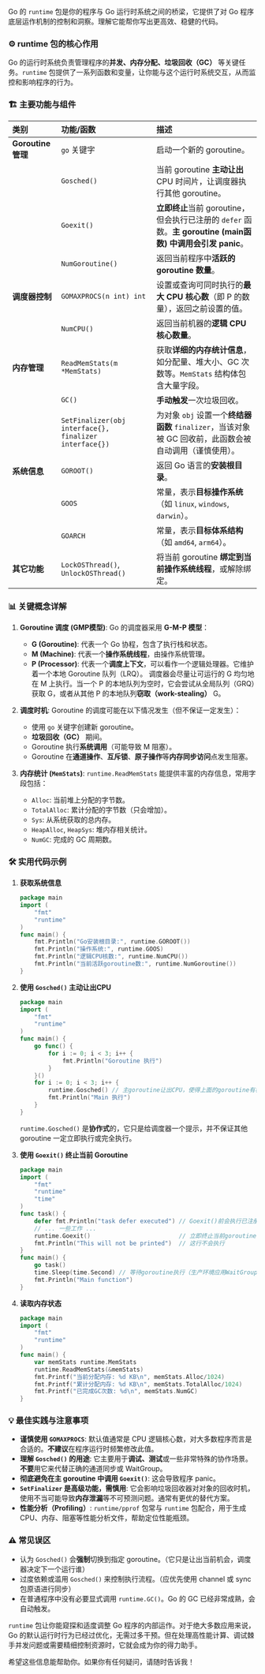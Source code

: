 Go 的 `runtime` 包是你的程序与 Go 运行时系统之间的桥梁，它提供了对 Go 程序底层运作机制的控制和洞察。理解它能帮你写出更高效、稳健的代码。

### ⚙️ runtime 包的核心作用

Go 的运行时系统负责管理程序的**并发、内存分配、垃圾回收（GC）** 等关键任务。`runtime` 包提供了一系列函数和变量，让你能与这个运行时系统交互，从而监控和影响程序的行为。

### 🏗️ 主要功能与组件

| 类别           | 功能/函数                                                                                          | 描述                                                                                             |
| :------------- | :------------------------------------------------------------------------------------------------- | :----------------------------------------------------------------------------------------------- |
| **Goroutine 管理** | `go` 关键字                                                                                         | 启动一个新的 goroutine。                                                                 |
|                | `Gosched()`                                                                                        | 当前 goroutine **主动让出** CPU 时间片，让调度器执行其他 goroutine。                     |
|                | `Goexit()`                                                                                         | **立即终止**当前 goroutine，但会执行已注册的 `defer` 函数。**主 goroutine (main函数) 中调用会引发 panic**。 |
|                | `NumGoroutine()`                                                                                   | 返回当前程序中**活跃的 goroutine 数量**。                                                |
| **调度器控制**   | `GOMAXPROCS(n int) int`                                                                            | 设置或查询可同时执行的**最大 CPU 核心数**（即 P 的数量），返回之前设置的值。                 |
|                | `NumCPU()`                                                                                         | 返回当前机器的**逻辑 CPU 核心数量**。                                          |
| **内存管理**   | `ReadMemStats(m *MemStats)`                                                                        | 获取**详细的内存统计信息**，如分配量、堆大小、GC 次数等。`MemStats` 结构体包含大量字段。                |
|                | `GC()`                                                                                             | **手动触发**一次垃圾回收。                                                                       |
|                | `SetFinalizer(obj interface{}, finalizer interface{})`                                             | 为对象 `obj` 设置一个**终结器函数** `finalizer`，当该对象被 GC 回收前，此函数会被自动调用（谨慎使用）。   |
| **系统信息**   | `GOROOT()`                                                                                         | 返回 Go 语言的**安装根目录**。                                                                   |
|                | `GOOS`                                                                                             | 常量，表示**目标操作系统**（如 `linux`, `windows`, `darwin`）。                                  |
|                | `GOARCH`                                                                                           | 常量，表示**目标体系结构**（如 `amd64`, `arm64`）。                                           |
| **其它功能**   | `LockOSThread()`, `UnlockOSThread()`                                                               | 将当前 goroutine **绑定到当前操作系统线程**，或解除绑定。                                       |

### 📊 关键概念详解

1.  **Goroutine 调度 (GMP模型)**:
    Go 的调度器采用 **G-M-P 模型**：
    *   **G (Goroutine)**: 代表一个 Go 协程，包含了执行栈和状态。
    *   **M (Machine)**: 代表一个**操作系统线程**，由操作系统管理。
    *   **P (Processor)**: 代表一个**调度上下文**，可以看作一个逻辑处理器。它维护着一个本地 Goroutine 队列（LRQ）。
    调度器会尽量让可运行的 G 均匀地在 M 上执行。当一个 P 的本地队列为空时，它会尝试从全局队列（GRQ）获取 G，或者从其他 P 的本地队列**窃取（work-stealing）** G。

2.  **调度时机**:
    Goroutine 的调度可能在以下情况发生（但不保证一定发生）：
    *   使用 `go` 关键字创建新 goroutine。
    *   **垃圾回收（GC）** 期间。
    *   Goroutine 执行**系统调用**（可能导致 M 阻塞）。
    *   Goroutine 在**通道操作**、**互斥锁**、**原子操作**等**内存同步访问**点发生阻塞。

3.  **内存统计 (`MemStats`)**:
    `runtime.ReadMemStats` 能提供丰富的内存信息，常用字段包括：
    *   `Alloc`: 当前堆上分配的字节数。
    *   `TotalAlloc`: 累计分配的字节数（只会增加）。
    *   `Sys`: 从系统获取的总内存。
    *   `HeapAlloc`, `HeapSys`: 堆内存相关统计。
    *   `NumGC`: 完成的 GC 周期数。

### 🛠️ 实用代码示例

1.  **获取系统信息**
    ```go
    package main
    import (
        "fmt"
        "runtime"
    )
    func main() {
        fmt.Println("Go安装根目录:", runtime.GOROOT())
        fmt.Println("操作系统:", runtime.GOOS)
        fmt.Println("逻辑CPU核数:", runtime.NumCPU())
        fmt.Println("当前活跃goroutine数:", runtime.NumGoroutine())
    }
    ```

2.  **使用 `Gosched()` 主动让出CPU**
    ```go
    package main
    import (
        "fmt"
        "runtime"
    )
    func main() {
        go func() {
            for i := 0; i < 3; i++ {
                fmt.Println("Goroutine 执行")
            }
        }()
        for i := 0; i < 3; i++ {
            runtime.Gosched() // 主goroutine让出CPU，使得上面的goroutine有机会执行
            fmt.Println("Main 执行")
        }
    }
    ```
    `runtime.Gosched()` 是**协作式**的，它只是给调度器一个提示，并不保证其他 goroutine 一定立即执行或完全执行。

3.  **使用 `Goexit()` 终止当前 Goroutine**
    ```go
    package main
    import (
        "fmt"
        "runtime"
        "time"
    )
    func task() {
        defer fmt.Println("task defer executed") // Goexit()前会执行已注册的defer
        // ... 一些工作 ...
        runtime.Goexit()                         // 立即终止当前goroutine
        fmt.Println("This will not be printed")  // 这行不会执行
    }
    func main() {
        go task()
        time.Sleep(time.Second) // 等待goroutine执行（生产环境应用WaitGroup等）
        fmt.Println("Main function")
    }
    ```

4.  **读取内存状态**
    ```go
    package main
    import (
        "fmt"
        "runtime"
    )
    func main() {
        var memStats runtime.MemStats
        runtime.ReadMemStats(&memStats)
        fmt.Printf("当前分配内存: %d KB\n", memStats.Alloc/1024)
        fmt.Printf("累计分配内存: %d KB\n", memStats.TotalAlloc/1024)
        fmt.Printf("已完成GC次数: %d\n", memStats.NumGC)
    }
    ```

### 💡 最佳实践与注意事项

*   **谨慎使用 `GOMAXPROCS`**: 默认值通常是 CPU 逻辑核心数，对大多数程序而言是合适的。**不建议**在程序运行时频繁修改此值。
*   **理解 `Gosched()` 的用途**: 它主要用于**调试、测试**或一些非常特殊的协作场景。**不要**用它来代替正确的通道同步或 WaitGroup。
*   **彻底避免在主 goroutine 中调用 `Goexit()`**: 这会导致程序 panic。
*   **`SetFinalizer` 是高级功能，需慎用**: 它会影响垃圾回收器对对象的回收时机，使用不当可能导致**内存泄漏**等不可预测问题。通常有更优的替代方案。
*   **性能分析（Profiling）**: `runtime/pprof` 包常与 `runtime` 包配合，用于生成 CPU、内存、阻塞等性能分析文件，帮助定位性能瓶颈。

### ⚠️ 常见误区

*   认为 `Gosched()` 会**强制**切换到指定 goroutine。（它只是让出当前机会，调度器决定下一个运行谁）
*   过度依赖或滥用 `Gosched()` 来控制执行流程。（应优先使用 channel 或 sync 包原语进行同步）
*   在普通程序中没有必要显式调用 `runtime.GC()`。Go 的 GC 已经非常成熟，会自动触发。

`runtime` 包让你能窥探和适度调整 Go 程序的内部运作。对于绝大多数应用来说，Go 的默认运行时行为已经过优化，无需过多干预。但在处理高性能计算、调试棘手并发问题或需要精细控制资源时，它就会成为你的得力助手。

希望这些信息能帮助你。如果你有任何疑问，请随时告诉我！